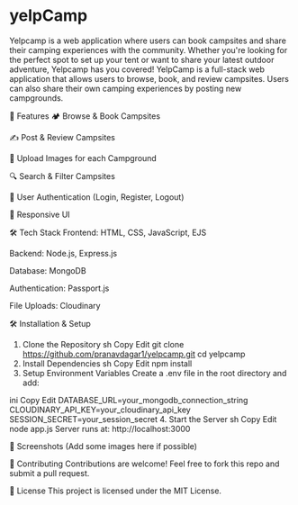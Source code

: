# yelpCamp
Yelpcamp is a web application where users can book campsites and share their camping experiences with the community. Whether you're looking for the perfect spot to set up your tent or want to share your latest outdoor adventure, Yelpcamp has you covered!
YelpCamp is a full-stack web application that allows users to browse, book, and review campsites. Users can also share their own camping experiences by posting new campgrounds.

🚀 Features
🏕️ Browse & Book Campsites

✍️ Post & Review Campsites

📸 Upload Images for each Campground

🔍 Search & Filter Campsites

🔐 User Authentication (Login, Register, Logout)

🎨 Responsive UI

🛠️ Tech Stack
Frontend: HTML, CSS, JavaScript, EJS

Backend: Node.js, Express.js

Database: MongoDB

Authentication: Passport.js

File Uploads: Cloudinary

🛠️ Installation & Setup
1. Clone the Repository
sh
Copy
Edit
git clone https://github.com/pranavdagar1/yelpcamp.git
cd yelpcamp
2. Install Dependencies
sh
Copy
Edit
npm install
3. Setup Environment Variables
Create a .env file in the root directory and add:

ini
Copy
Edit
DATABASE_URL=your_mongodb_connection_string
CLOUDINARY_API_KEY=your_cloudinary_api_key
SESSION_SECRET=your_session_secret
4. Start the Server
sh
Copy
Edit
node app.js
Server runs at: http://localhost:3000

📸 Screenshots
(Add some images here if possible)

🤝 Contributing
Contributions are welcome! Feel free to fork this repo and submit a pull request.

📜 License
This project is licensed under the MIT License.

